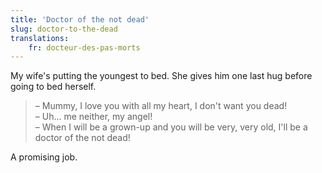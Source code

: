 ```yaml
---
title: 'Doctor of the not dead'
slug: doctor-to-the-dead
translations:
    fr: docteur-des-pas-morts
---
```


My wife's putting the youngest to bed. She gives him one last hug before going to bed herself.

<!-- more -->

> – Mummy, I love you with all my heart, I don't want you dead!  
> – Uh… me neither, my angel!  
> – When I will be a grown-up and you will be very, very old, I'll be a doctor of the not dead!

A promising job.
